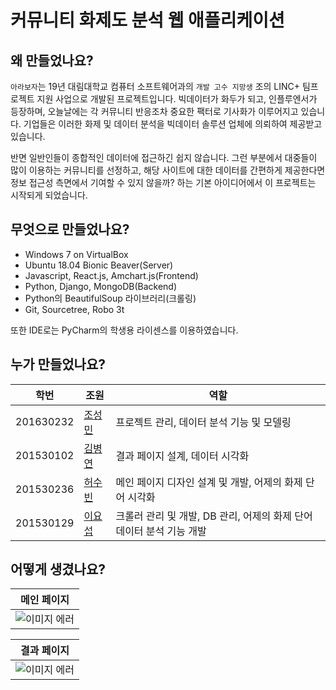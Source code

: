 # 커뮤니티 화제도 분석 웹 애플리케이션

## 왜 만들었나요?

`아라보자`는 19년 대림대학교 컴퓨터 소프트웨어과의 `개발 고수 지망생` 조의 LINC+ 팀프로젝트 지원 사업으로 개발된 프로젝트입니다. 빅데이터가 화두가 되고, 인플루엔서가 등장하며, 오늘날에는 각 커뮤니티 반응조차 중요한 팩터로 기사화가 이루어지고 있습니다. 기업들은 이러한 화제 및 데이터 분석을 빅데이터 솔루션 업체에 의뢰하여 제공받고 있습니다.

반면 일반인들이 종합적인 데이터에 접근하긴 쉽지 않습니다. 그런 부분에서 대중들이 많이 이용하는 커뮤니티를 선정하고, 해당 사이트에 대한 데이터를 간편하게 제공한다면 정보 접근성 측면에서 기여할 수 있지 않을까? 하는 기본 아이디어에서 이 프로젝트는 시작되게 되었습니다.

## 무엇으로 만들었나요?

* Windows 7 on VirtualBox
* Ubuntu 18.04 Bionic Beaver(Server)
* Javascript, React.js, Amchart.js(Frontend)
* Python, Django, MongoDB(Backend)
* Python의 BeautifulSoup 라이브러리(크롤링)
* Git, Sourcetree, Robo 3t

또한 IDE로는 PyCharm의 학생용 라이센스를 이용하였습니다.

## 누가 만들었나요?

| 학번      | 조원   | 역할                                                         |
| --------- | ------ | ------------------------------------------------------------ |
| 201630232 | [조성민](https://github.com/GoatHead) | 프로젝트 관리, 데이터 분석 기능 및 모델링 |
| 201530102 | [김병연](https://github.com/Mushroom3654) | 결과 페이지 설계, 데이터 시각화                |
| 201530236 | [허수빈](https://github.com/heosubin) | 메인 페이지 디자인 설계 및 개발, 어제의 화제 단어 시각화               |
| 201530129 | [이요섭](https://github.com/Akainy) | 크롤러 관리 및 개발, DB 관리, 어제의 화제 단어 데이터 분석 기능 개발                        |

## 어떻게 생겼나요?
| 메인 페이지 |
| :-----: |
| ![이미지 에러](<https://imgur.com/BPT6cPn.png> "메인 페이지") |

| 결과 페이지 |
| :-----: |
| ![이미지 에러](<https://imgur.com/nIXu1Yv.png> "결과 페이지") |


